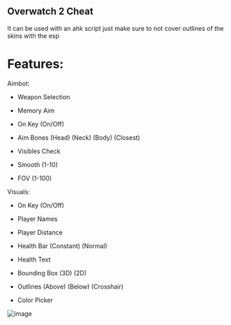 ## Overwatch 2 Cheat 

It can be used with an ahk script just make sure to not cover outlines of the skins with the esp



# Features: 

Aimbot:

- Weapon Selection

- Memory Aim

- On Key (On/Off)

- Aim Bones (Head) (Neck) (Body) (Closest)

- Visibles Check

- Smooth (1-10)

- FOV (1-100)

 Visuals:

- On Key (On/Off)

- Player Names

- Player Distance

- Health Bar (Constant) (Normal)

- Health Text

- Bounding Box (3D) (2D)

- Outlines (Above) (Below) (Crosshair)

- Color Picker







![image](https://user-images.githubusercontent.com/115836520/195933692-d8ce748b-bedf-4a83-989b-beb980f85adc.png)
